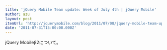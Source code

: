```yaml
---
title: 'jQuery Mobile Team update: Week of July 4th | jQuery Mobile'
author: azu
layout: post
itemUrl: 'http://jquerymobile.com/blog/2011/07/08/jquery-mobile-team-update-week-of-july-4th/'
date: '2011-07-31T15:00:00.000Z'
---
```

jQuery Mobileβ2について。
